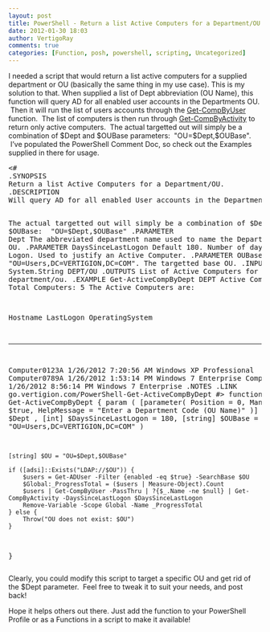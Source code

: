 ```yaml
---
layout: post
title: PowerShell - Return a list Active Computers for a Department/OU
date: 2012-01-30 18:03
author: VertigoRay
comments: true
categories: [Function, posh, powershell, scripting, Uncategorized]
---
```

<p>I needed a script that would return a list active computers for a supplied department or OU (basically the same thing in my use case).  This is my solution to that.  When supplied a list of Dept abbreviation (OU Name), this function will query AD for all enabled user accounts in the Departments OU.  Then it will run the list of users accounts through the <a href="http://go.vertigion.com/PowerShell-Get-CompByUser" title="PowerShell: Get-CompByUser" target="_self">Get-CompByUser</a> function.  The list of computers is then run through <a href="http://go.vertigion.com/PowerShell-Get-CompByActivity" title="PowerShell: Get-CompByActivity" target="_self">Get-CompByActivity</a> to return only active computers.  The actual targetted out will simply be a combination of $Dept and $OUBase parameters:  &quot;OU=$Dept,$OUBase&quot;.  I&rsquo;ve populated the PowerShell Comment Doc, so check out the Examples supplied in there for usage.<!-- more --></p>
<pre class="brush: powershell">&lt;#
.SYNOPSIS
Return a list Active Computers for a Department/OU.
.DESCRIPTION
Will query AD for all enabled User accounts in the Departments OU.  Will run the list of Users accounts through the Get-CompByUser function.  The list of computers is then run through Get-CompByActivity to return only active computers.

The actual targetted out will simply be a combination of $Dept and $OUBase:  "OU=$Dept,$OUBase"
.PARAMETER Dept
The abbreviated department name used to name the Department's Users OU.
.PARAMETER DaysSinceLastLogon
Default 180.  Number of days since Last Logon.  Used to justify an Active Computer.
.PARAMETER OUBase
Default "OU=Users,DC=VERTIGION,DC=COM".  The targetted base OU.
.INPUTS
System.String	DEPT/OU
.OUTPUTS
List of Active Computers for the supplied department/ou.
.EXAMPLE
Get-ActiveCompByDept DEPT
Active Computers:  3
Total Computers:   5
The Active Computers are:

Hostname      LastLogon             OperatingSystem
--------      ---------             ---------------
Computer0123A 1/26/2012 7:20:56 AM  Windows XP Professional
Computer0789A 1/26/2012 1:53:14 PM  Windows 7 Enterprise
Computer0123B 1/26/2012 8:56:14 PM  Windows 7 Enterprise
.NOTES
.LINK
go.vertigion.com/PowerShell-Get-ActiveCompByDept
#&gt;
function Get-ActiveCompByDept {
	param (
		[parameter(
			Position = 0,
			Mandatory = $true,
			HelpMessage = "Enter a Department Code (OU Name)"
		)]
		[string] $Dept
		,
		[int] $DaysSinceLastLogon = 180,
		[string] $OUBase = "OU=Users,DC=VERTIGION,DC=COM"
	)
	
	[string] $OU = "OU=$Dept,$OUBase"
	
	if ([adsi]::Exists("LDAP://$OU")) {
		$users = Get-ADUser -Filter {enabled -eq $true} -SearchBase $OU
		$Global:_ProgressTotal = ($users | Measure-Object).Count
		$users | Get-CompByUser -PassThru | ?{$_.Name -ne $null} | Get-CompByActivity -DaysSinceLastLogon $DaysSinceLastLogon
		Remove-Variable -Scope Global -Name _ProgressTotal
	} else {
		Throw("OU does not exist: $OU")
	}
}</pre>
<p>Clearly, you could modify this script to target a specific OU and get rid of the $Dept parameter.  Feel free to tweak it to suit your needs, and post back!</p>
<p>Hope it helps others out there.  Just add the function to your PowerShell Profile or as a Functions in a script to make it available!</p>
